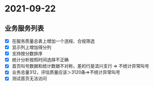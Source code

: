 # 2021-09-22
## 业务服务列表
  - [x] 在服务质量总表上增加一个违规、合规筛选
  - [x] 显示列上增加得分列
  - [x] 支持按分数排序
  - [x] 统计分析按照时间选择不正确
  - [x] 首页叫号数据和统计数据不对称，差的行是滨兴支行 => 不统计异常叫号
  - [x] 业务总量312，评估质量应该＞3120条=>不统计异常叫号
  - [x] 测试首页无法访问